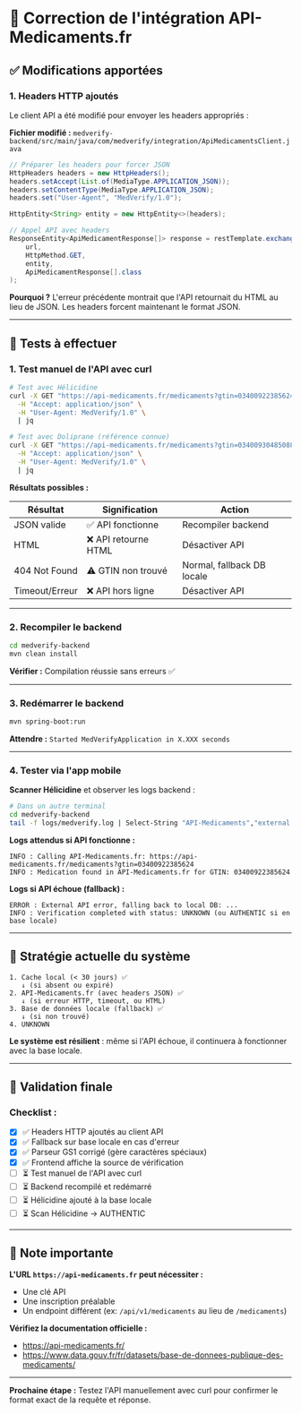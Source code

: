 # 🔧 Correction de l'intégration API-Medicaments.fr

## ✅ Modifications apportées

### 1. **Headers HTTP ajoutés**

Le client API a été modifié pour envoyer les headers appropriés :

**Fichier modifié :** `medverify-backend/src/main/java/com/medverify/integration/ApiMedicamentsClient.java`

```java
// Préparer les headers pour forcer JSON
HttpHeaders headers = new HttpHeaders();
headers.setAccept(List.of(MediaType.APPLICATION_JSON));
headers.setContentType(MediaType.APPLICATION_JSON);
headers.set("User-Agent", "MedVerify/1.0");

HttpEntity<String> entity = new HttpEntity<>(headers);

// Appel API avec headers
ResponseEntity<ApiMedicamentResponse[]> response = restTemplate.exchange(
    url,
    HttpMethod.GET,
    entity,
    ApiMedicamentResponse[].class
);
```

**Pourquoi ?** L'erreur précédente montrait que l'API retournait du HTML au lieu de JSON. Les headers forcent maintenant le format JSON.

---

## 🧪 Tests à effectuer

### 1. **Test manuel de l'API avec curl**

```bash
# Test avec Hélicidine
curl -X GET "https://api-medicaments.fr/medicaments?gtin=03400922385624" \
  -H "Accept: application/json" \
  -H "User-Agent: MedVerify/1.0" \
  | jq

# Test avec Doliprane (référence connue)
curl -X GET "https://api-medicaments.fr/medicaments?gtin=03400930485088" \
  -H "Accept: application/json" \
  -H "User-Agent: MedVerify/1.0" \
  | jq
```

**Résultats possibles :**

| Résultat       | Signification        | Action                     |
| -------------- | -------------------- | -------------------------- |
| JSON valide    | ✅ API fonctionne    | Recompiler backend         |
| HTML           | ❌ API retourne HTML | Désactiver API             |
| 404 Not Found  | ⚠️ GTIN non trouvé   | Normal, fallback DB locale |
| Timeout/Erreur | ❌ API hors ligne    | Désactiver API             |

---

### 2. **Recompiler le backend**

```bash
cd medverify-backend
mvn clean install
```

**Vérifier :** Compilation réussie sans erreurs ✅

---

### 3. **Redémarrer le backend**

```bash
mvn spring-boot:run
```

**Attendre :** `Started MedVerifyApplication in X.XXX seconds`

---

### 4. **Tester via l'app mobile**

**Scanner Hélicidine** et observer les logs backend :

```bash
# Dans un autre terminal
cd medverify-backend
tail -f logs/medverify.log | Select-String "API-Medicaments","external.api"
```

**Logs attendus si API fonctionne :**

```
INFO : Calling API-Medicaments.fr: https://api-medicaments.fr/medicaments?gtin=03400922385624
INFO : Medication found in API-Medicaments.fr for GTIN: 03400922385624
```

**Logs si API échoue (fallback) :**

```
ERROR : External API error, falling back to local DB: ...
INFO : Verification completed with status: UNKNOWN (ou AUTHENTIC si en base locale)
```

---

## 🔄 Stratégie actuelle du système

```
1. Cache local (< 30 jours) ✅
   ↓ (si absent ou expiré)
2. API-Medicaments.fr (avec headers JSON) ✅
   ↓ (si erreur HTTP, timeout, ou HTML)
3. Base de données locale (fallback) ✅
   ↓ (si non trouvé)
4. UNKNOWN
```

**Le système est résilient** : même si l'API échoue, il continuera à fonctionner avec la base locale.

---

## 🎯 Validation finale

### Checklist :

- [x] ✅ Headers HTTP ajoutés au client API
- [x] ✅ Fallback sur base locale en cas d'erreur
- [x] ✅ Parseur GS1 corrigé (gère caractères spéciaux)
- [x] ✅ Frontend affiche la source de vérification
- [ ] ⏳ Test manuel de l'API avec curl
- [ ] ⏳ Backend recompilé et redémarré
- [ ] ⏳ Hélicidine ajouté à la base locale
- [ ] ⏳ Scan Hélicidine → AUTHENTIC

---

## 📌 Note importante

**L'URL `https://api-medicaments.fr` peut nécessiter :**

- Une clé API
- Une inscription préalable
- Un endpoint différent (ex: `/api/v1/medicaments` au lieu de `/medicaments`)

**Vérifiez la documentation officielle :**

- https://api-medicaments.fr/
- https://www.data.gouv.fr/fr/datasets/base-de-donnees-publique-des-medicaments/

---

**Prochaine étape :** Testez l'API manuellement avec curl pour confirmer le format exact de la requête et réponse.


